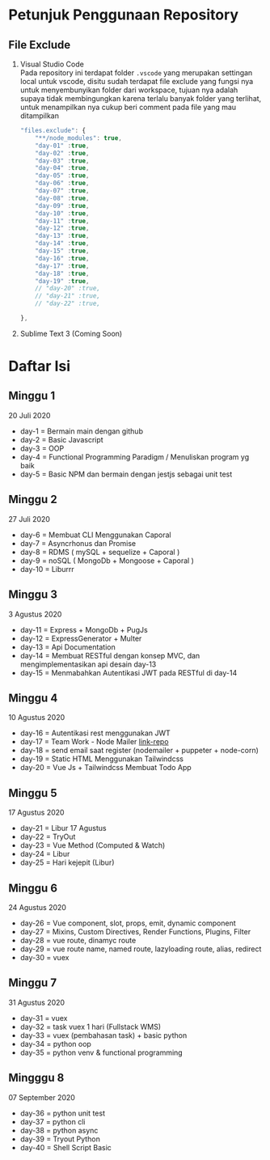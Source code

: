 # Petunjuk Penggunaan Repository
## File Exclude
1. Visual Studio Code  
    Pada repository ini terdapat folder `.vscode` yang merupakan settingan local untuk vscode, disitu sudah terdapat file exclude yang fungsi nya untuk menyembunyikan folder dari workspace, tujuan nya adalah supaya tidak membingungkan karena terlalu banyak folder yang terlihat, untuk menampilkan nya cukup beri comment pada file yang mau ditampilkan

    ```js
    "files.exclude": {
        "**/node_modules": true,
        "day-01" :true,
        "day-02" :true,
        "day-03" :true,
        "day-04" :true,
        "day-05" :true,
        "day-06" :true,
        "day-07" :true,
        "day-08" :true,
        "day-09" :true,
        "day-10" :true,
        "day-11" :true,
        "day-12" :true,
        "day-13" :true,
        "day-14" :true,
        "day-15" :true,
        "day-16" :true,
        "day-17" :true,
        "day-18" :true,
        "day-19" :true,
        // "day-20" :true,
        // "day-21" :true,
        // "day-22" :true,

    },
    ```
2. Sublime Text 3 (Coming Soon)

# Daftar Isi
## Minggu 1
20 Juli 2020
- day-1 = Bermain main dengan github
- day-2 = Basic Javascript
- day-3 = OOP
- day-4 = Functional Programming Paradigm / Menuliskan program yg baik
- day-5 = Basic NPM dan bermain dengan jestjs sebagai unit test
## Minggu 2
27 Juli 2020
- day-6 = Membuat CLI Menggunakan Caporal
- day-7 = Asyncrhonus dan Promise
- day-8 = RDMS  ( mySQL + sequelize + Caporal )
- day-9 = noSQL ( MongoDb + Mongoose + Caporal )
- day-10 = Liburrr 
## Minggu 3
3 Agustus 2020
- day-11 = Express + MongoDb + PugJs 
- day-12 = ExpressGenerator + Multer 
- day-13 = Api Documentation
- day-14 = Membuat RESTful dengan konsep MVC, dan mengimplementasikan api desain day-13
- day-15 = Menmabahkan Autentikasi JWT pada RESTful di day-14
## Minggu 4
10 Agustus 2020
- day-16 = Autentikasi rest menggunakan JWT
- day-17 = Team Work - Node Mailer [link-repo](https://github.com/dimar-hanung/group3-nodemailer)
- day-18 = send email saat register (nodemailer + puppeter + node-corn)
- day-19 = Static HTML Menggunakan Tailwindcss
- day-20 = Vue Js + Tailwindcss Membuat Todo App
## Minggu 5
17 Agustus 2020
- day-21 = Libur 17 Agustus
- day-22 = TryOut
- day-23 = Vue Method (Computed & Watch)
- day-24 = Libur
- day-25 = Hari kejepit (Libur)
## Minggu 6
24 Agustus 2020
- day-26 = Vue component, slot, props, emit, dynamic component
- day-27 = Mixins, Custom Directives, Render Functions, Plugins, Filter
- day-28 = vue route, dinamyc route
- day-29 = vue route name, named route, lazyloading route, alias, redirect
- day-30 = vuex
## Minggu 7
31 Agustus 2020
- day-31 = vuex
- day-32 = task vuex 1 hari (Fullstack WMS)
- day-33 = vuex (pembahasan task) + basic python
- day-34 = python oop
- day-35 = python venv & functional programming
## Mingggu 8
07 September 2020
- day-36 = python unit test
- day-37 = python cli
- day-38 = python async
- day-39 = Tryout Python
- day-40 = Shell Script Basic